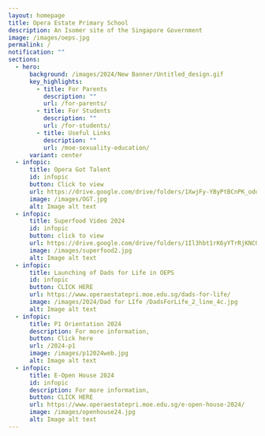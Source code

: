 ```yaml
---
layout: homepage
title: Opera Estate Primary School
description: An Isomer site of the Singapore Government
image: /images/oeps.jpg
permalink: /
notification: ""
sections:
  - hero:
      background: /images/2024/New Banner/Untitled_design.gif
      key_highlights:
        - title: For Parents
          description: ""
          url: /for-parents/
        - title: For Students
          description: ""
          url: /for-students/
        - title: Useful Links
          description: ""
          url: /moe-sexuality-education/
      variant: center
  - infopic:
      title: Opera Got Talent
      id: infopic
      button: Click to view
      url: https://drive.google.com/drive/folders/1XwjFy-YByPtBCnPK_oduVD0jrTix2ULh?usp=sharing
      image: /images/OGT.jpg
      alt: Image alt text
  - infopic:
      title: Superfood Video 2024
      id: infopic
      button: click to view
      url: https://drive.google.com/drive/folders/1Il3hbt1rK6yYTrRjKNCO4zAKQ0WcUw66?usp=sharing
      image: /images/superfood2.jpg
      alt: Image alt text
  - infopic:
      title: Launching of Dads for Life in OEPS
      id: infopic
      button: CLICK HERE
      url: https://www.operaestatepri.moe.edu.sg/dads-for-life/
      image: /images/2024/Dad for LIfe /DadsForLife_2_line_4c.jpg
      alt: Image alt text
  - infopic:
      title: P1 Orientation 2024
      description: For more information,
      button: Click here
      url: /2024-p1
      image: /images/p12024web.jpg
      alt: Image alt text
  - infopic:
      title: E-Open House 2024
      id: infopic
      description: For more information,
      button: CLICK HERE
      url: https://www.operaestatepri.moe.edu.sg/e-open-house-2024/
      image: /images/openhouse24.jpg
      alt: Image alt text
---
```

